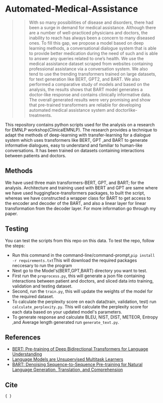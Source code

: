 # Automated-Medical-Assistance

>> With so many possibilities of disease and disorders, there had been a surge in demand for medical assistance. Although there are a number of well-practiced physicians and doctors, the inability to reach has always been a concern to many diseased ones. To fill this gap, we propose a model based on deep learning methods, a conversational dialogue system that is able to provide better medication during the need of such and is able to answer any queries related to one’s health. We use the medical assistance dataset scraped from websites containing professional assistance via a conversation system. We also tend to use the trending transformers trained on large datasets, for text generation like BERT, GPT2, and BART. We also performed a comparative study of models and based on the analysis, the results shows that BART model generates a doctor-like response and contains clinically informative data. The overall generated results were very promising and show that pre-trained transformers are reliable for developing automated medical assistance system and doctorlike-treatments.


This repository contains python scripts used for the analysis on a research for EMNLP workshop(ClinicalEMNLP). The research provides a technique to adapt the methods of deep-learning with transfer-learning for a dialogue system which uses transformers like BERT, GPT ,and BART to generate informative dialogues, easy to understand and familiar to human-like conversations. It has been trained on datasets containing interactions between patients and doctors.

## Methods
We have used three main transformers-BERT, GPT, and BART; for the analysis. Architecture and training used with BERT and GPT are same where we have used huggingface-transformers packages, to built the script, whereas we have constructed a wrapper class for BART to get access to the encoder and decoder of the BART, and also a linear layer for linear transformation from the decoder layer. For more information go through my paper.

## Testing
You can test the scripts from this repo on this data. To test the repo, follow the steps:
- Run this command in the command-line/command-prompt,```pip install -r requirements.txt```This will download the required packages neccesary to run the program
- Next go to the Model's(BERT,GPT,BART) directory you want to test.
- First run the `preprocess.py`, this will generate a json file containing interactions between patient and doctors, and sliced data into training, validation and testing dataset.
- Second, run the `train.py`, this will update the weights of the model for the required dataset.
- To calculate the perplexity score on each data(train, validation, test) run `calculate_perplexity.py`. This will calculate the perplexity score for each data based on your updated model's parameters.
- To generate response and calculate BLEU, NIST, DIST, METEOR, Entropy ,and Average length generated run `generate_text.py`.

## References
- [BERT: Pre-training of Deep Bidirectional Transformers for Language Understanding](https://arxiv.org/pdf/1810.04805.pdf "BERT")
- [Language Models are Unsupervised Multitask Learners](https://cdn.openai.com/better-language-models/language_models_are_unsupervised_multitask_learners.pdf "GPT2")
- [BART: Denoising Sequence-to-Sequence Pre-training for Natural Language Generation, Translation, and Comprehension](https://arxiv.org/pdf/1910.13461 "BART")

## Cite
`{
}`
